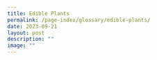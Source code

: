 ```yaml
---
title: Edible Plants
permalink: /page-index/glossary/edible-plants/
date: 2023-09-21
layout: post
description: ""
image: ""
---
```

